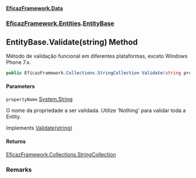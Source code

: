 #### [EficazFramework.Data](EficazFrameworkData.md 'EficazFramework Data')
### [EficazFramework.Entities](EficazFrameworkData.md#EficazFramework.Entities 'EficazFramework.Entities').[EntityBase](EficazFramework.Entities/EntityBase.md 'EficazFramework.Entities.EntityBase')

## EntityBase.Validate(string) Method

Método de validação funcional em diferentes plataformas, exceto Windows Phone 7.x.

```csharp
public EficazFramework.Collections.StringCollection Validate(string propertyName);
```
#### Parameters

<a name='EficazFramework.Entities.EntityBase.Validate(string).propertyName'></a>

`propertyName` [System.String](https://docs.microsoft.com/en-us/dotnet/api/System.String 'System.String')

O nome da propriedade a ser validada. Utilize 'Nothing' para validar toda a Entity.

Implements [Validate(string)](EficazFramework.Entities/IEntity/Validate(string).md 'EficazFramework.Entities.IEntity.Validate(string)')

#### Returns
[EficazFramework.Collections.StringCollection](https://docs.microsoft.com/en-us/dotnet/api/EficazFramework.Collections.StringCollection 'EficazFramework.Collections.StringCollection')

### Remarks